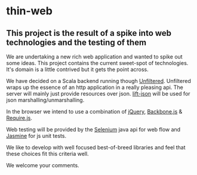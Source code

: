 thin-web
========

This project is the result of a spike into web technologies and the testing of them
-----------------------------------------------------------------------------------

We are undertaking a new rich web application and wanted to spike out some ideas. This project contains the current sweet-spot of technologies. It's domain is a little contrived but it gets the point across.

We have decided on a Scala backend running though [Unfiltered](http://github.com/unfiltered/unfiltered). Unfiltered wraps up the essence of an http application in a really pleasing api. The server will mainly just provide resources over json. [lift-json](http://github.com/lift/lift/tree/master/framework/lift-base/lift-json/) will be used for json marshalling/unmarshalling.

In the browser we intend to use a combination of [jQuery](http://jquery.com/), [Backbone.js](http://backbonejs.org) & [Require.js](http://requirejs.org/).

Web testing will be provided by the [Selenium](http://seleniumhq.org/) java api for web flow and [Jasmine](http://pivotal.github.com/jasmine/) for js unit tests.


We like to develop with well focused best-of-breed libraries and feel that these choices fit this criteria well.


We welcome your comments.